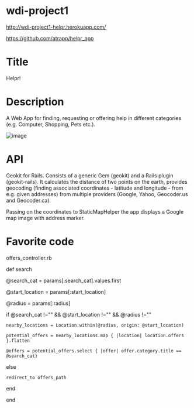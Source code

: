 wdi-project1
============

http://wdi-project1-helpr.herokuapp.com/

https://github.com/atrapp/helpr_app

Title
=====
Helpr!

Description
===========
A Web App for finding, requesting or offering help in different categories (e.g. Computer, Shopping, Pets etc.).

![image](https://raw.githubusercontent.com/atrapp/wdi-project1/master/app/assets/images/helpr.png "Helpr Hompage")

API
===
Geokit for Rails. Consists of a generic Gem (geokit) and a Rails plugin (geokit-rails). It calculates the distance of two points on the earth, provides geocoding (finding associated coordinates - latitude and longitude - from e.g. given addresses) from multiple providers (Google, Yahoo, Geocoder.us and Geocoder.ca). 

Passing on the coordinates to StaticMapHelper the app displays a Google map image with address marker.

Favorite code
=============
offers_controller.rb

def search

  @search_cat = params[:search_cat].values.first 

  @start_location = params[:start_location]

  @radius = params[:radius]

      
  if @search_cat !="" && @start_location !="" && @radius !="" 

    nearby_locations = Location.within(@radius, origin: @start_location)

    potential_offers = nearby_locations.map { |location| location.offers }.flatten

    @offers = potential_offers.select { |offer| offer.category.title == @search_cat} 

  else

    redirect_to offers_path

  end
  
end
